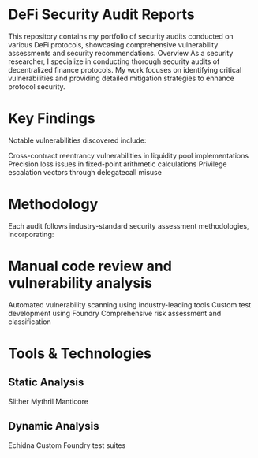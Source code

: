 # DeFi Security Audit Reports
This repository contains my portfolio of security audits conducted on various DeFi protocols, showcasing comprehensive vulnerability assessments and security recommendations.
Overview
As a security researcher, I specialize in conducting thorough security audits of decentralized finance protocols. My work focuses on identifying critical vulnerabilities and providing detailed mitigation strategies to enhance protocol security.

# Key Findings
Notable vulnerabilities discovered include:

Cross-contract reentrancy vulnerabilities in liquidity pool implementations
Precision loss issues in fixed-point arithmetic calculations
Privilege escalation vectors through delegatecall misuse

# Methodology
Each audit follows industry-standard security assessment methodologies, incorporating:

# Manual code review and vulnerability analysis
Automated vulnerability scanning using industry-leading tools
Custom test development using Foundry
Comprehensive risk assessment and classification

# Tools & Technologies
## Static Analysis

Slither
Mythril
Manticore

## Dynamic Analysis

Echidna
Custom Foundry test suites
